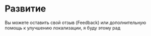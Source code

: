 # Развитие

Вы можете оставить свой отзыв (Feedback) или дополнительную помощь к улучшению локализации, я буду этому рад
